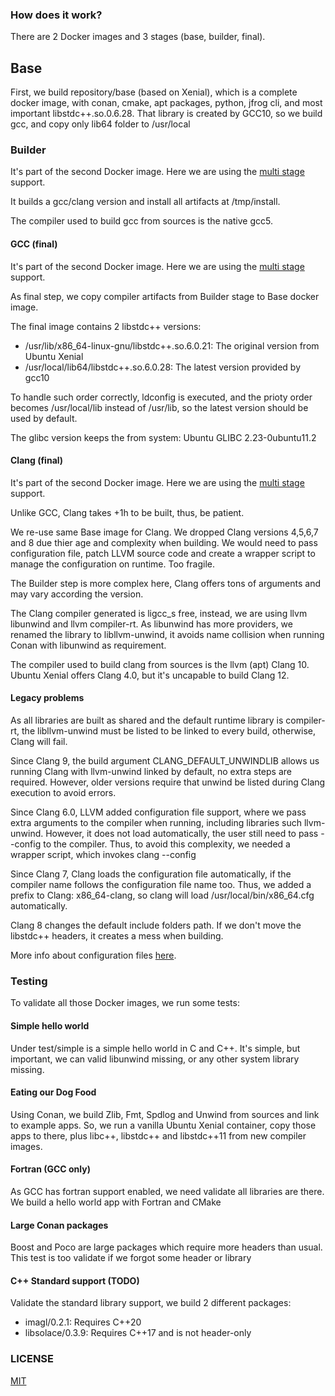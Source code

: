 ### How does it work?

There are 2 Docker images and 3 stages (base, builder, final).

## Base

First, we build repository/base (based on Xenial), which is a complete docker image,
with conan, cmake, apt packages, python, jfrog cli, and most important
libstdc++.so.0.6.28. That library is created by GCC10, so we build gcc,
and copy only lib64 folder to /usr/local

### Builder

It's part of the second Docker image.
Here we are using the [multi stage](https://docs.docker.com/develop/develop-images/multistage-build/) support.

It builds a gcc/clang version and install all artifacts at /tmp/install.

The compiler used to build gcc from sources is the native gcc5.

#### GCC (final)

It's part of the second Docker image.
Here we are using the [multi stage](https://docs.docker.com/develop/develop-images/multistage-build/) support.

As final step, we copy compiler artifacts from Builder stage to Base docker image.

The final image contains 2 libstdc++ versions:
- /usr/lib/x86_64-linux-gnu/libstdc++.so.6.0.21: The original version from Ubuntu Xenial
- /usr/local/lib64/libstdc++.so.6.0.28: The latest version provided by gcc10

To handle such order correctly, ldconfig is executed, and the prioty order becomes
/usr/local/lib instead of /usr/lib, so the latest version should be used by
default.

The glibc version keeps the from system: Ubuntu GLIBC 2.23-0ubuntu11.2

#### Clang (final)

It's part of the second Docker image.
Here we are using the [multi stage](https://docs.docker.com/develop/develop-images/multistage-build/) support.

Unlike GCC, Clang takes +1h to be built, thus, be patient.

We re-use same Base image for Clang. We dropped Clang versions 4,5,6,7 and 8 due thier age
and complexity when building. We would need to pass configuration file, patch LLVM source
code and create a wrapper script to manage the configuration on runtime. Too fragile.

The Builder step is more complex here, Clang offers tons of arguments and may vary
according the version.

The Clang compiler generated is ligcc_s free, instead, we are using llvm libunwind
and llvm compiler-rt. As libunwind has more providers, we renamed the library to
libllvm-unwind, it avoids name collision when running Conan with libunwind as
requirement.

The compiler used to build clang from sources is the llvm (apt) Clang 10.
Ubuntu Xenial offers Clang 4.0, but it's uncapable to build Clang 12.

#### Legacy problems

As all libraries are built as shared and the default runtime library is compiler-rt,
the libllvm-unwind must be listed to be linked to every build, otherwise, Clang will
fail.

Since Clang 9, the build argument CLANG_DEFAULT_UNWINDLIB allows us running Clang with
llvm-unwind linked by default, no extra steps are required. However, older versions
require that unwind be listed during Clang execution to avoid errors.

Since Clang 6.0, LLVM added configuration file support, where we pass extra arguments
to the compiler when running, including libraries such llvm-unwind. However, it does
not load automatically, the user still need to pass --config <path> to the compiler.
Thus, to avoid this complexity, we needed a wrapper script, which invokes clang --config

Since Clang 7, Clang loads the configuration file automatically, if the compiler name
follows the configuration file name too. Thus, we added a prefix to Clang: x86_64-clang,
so clang will load /usr/local/bin/x86_64.cfg automatically.

Clang 8 changes the default include folders path. If we don't move the libstdc++ headers,
it creates a mess when building.

More info about configuration files [here](https://clang.llvm.org/docs/UsersManual.html#configuration-files).

### Testing

To validate all those Docker images, we run some tests:

#### Simple hello world

Under test/simple is a simple hello world in C and C++. It's simple, but important,
we can valid libunwind missing, or any other system library missing.

#### Eating our Dog Food

Using Conan, we build Zlib, Fmt, Spdlog and Unwind from sources and link to example apps.
So, we run a vanilla Ubuntu Xenial container, copy those apps to there, plus libc++,
libstdc++ and libstdc++11 from new compiler images.

#### Fortran (GCC only)

As GCC has fortran support enabled, we need validate all libraries are there.
We build a hello world app with Fortran and CMake

#### Large Conan packages

Boost and Poco are large packages which require more headers than usual.
This test is too validate if we forgot some header or library

#### C++ Standard support (TODO)

Validate the standard library support, we build 2 different packages:

- imagl/0.2.1: Requires C++20
- libsolace/0.3.9: Requires C++17 and is not header-only

### LICENSE

[MIT](LICENSE)
